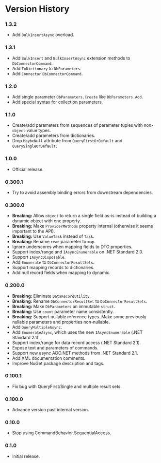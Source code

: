 # Version History

### 1.3.2

* Add `BulkInsertAsync` overload.

### 1.3.1

* Add `BulkInsert` and `BulkInsertAsync` extension methods to `DbConnectorCommand`.
* Add `ToDictionary` to `DbParameters`.
* Add `Connector` `DbConnectorCommand`.

### 1.2.0

* Add single parameter `DbParameters.Create` like `DbParameters.Add`.
* Add special syntax for collection parameters.

### 1.1.0

* Create/add parameters from sequences of parameter tuples with non-`object` value types.
* Create/add parameters from dictionaries.
* Drop `MaybeNull` attribute from `QueryFirstOrDefault` and `QuerySingleOrDefault`.

### 1.0.0

* Official release.

### 0.300.1

* Try to avoid assembly binding errors from downstream dependencies.

### 0.300.0

* **Breaking:** Allow `object` to return a single field as-is instead of building a dynamic object with one property.
* **Breaking:** Make `ProviderMethods` property internal (otherwise it seems important to the API).
* **Breaking:** Use `ValueTask` instead of `Task`.
* **Breaking:** Rename `read` parameter to `map`.
* Ignore underscores when mapping fields to DTO properties.
* Support index/range and `IAsyncEnumerable` on .NET Standard 2.0.
* Support `IAsyncDisposable`.
* Add `Enumerate` to `DbConnectorResultSets`.
* Support mapping records to dictionaries.
* Add null record fields when mapping to dynamic.

### 0.200.0

* **Breaking:** Eliminate `DataRecordUtility`.
* **Breaking:** Rename `DbConnectorResultSet` to `DbConnectorResultSets`.
* **Breaking:** Make `DbParameters` an immutable `struct`.
* **Breaking:** Use `count` parameter name consistently.
* **Breaking:** Support nullable reference types. Make some previously nullable parameters and properties non-nullable.
* Add `QueryMultipleAsync`.
* Add `EnumerateAsync`, which uses the new `IAsyncEnumerable` (.NET Standard 2.1).
* Support index/range for data record access (.NET Standard 2.1).
* Expose text and parameters of commands.
* Support new async ADO.NET methods from .NET Standard 2.1.
* Add XML documentation comments.
* Improve NuGet package description and tags.

### 0.100.1

* Fix bug with QueryFirst/Single and multiple result sets.

### 0.100.0

* Advance version past internal version.

### 0.10.0

* Stop using CommandBehavior.SequentialAccess.

### 0.1.0

* Initial release.
